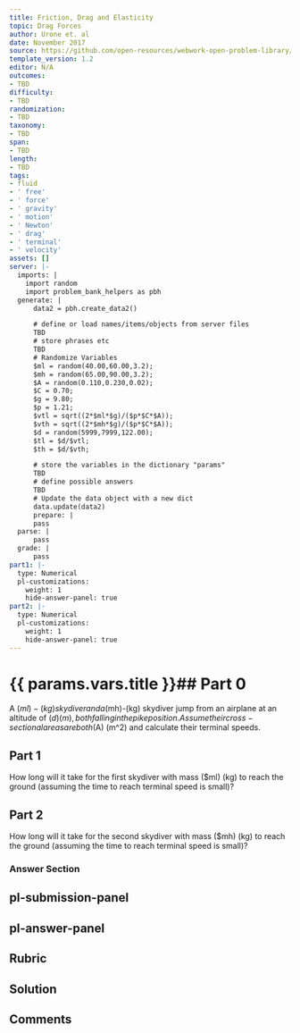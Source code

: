 ```yaml
---
title: Friction, Drag and Elasticity
topic: Drag Forces
author: Urone et. al
date: November 2017
source: https://github.com/open-resources/webwork-open-problem-library/tree/master/Contrib/BrockPhysics/College_Physics_Urone/5.Friction_Drag_and_Elasticity/5-02.Drag_Forces/NU_U17_05_02_002.pg
template_version: 1.2
editor: N/A
outcomes:
- TBD
difficulty:
- TBD
randomization:
- TBD
taxonomy:
- TBD
span:
- TBD
length:
- TBD
tags:
- fluid
- ' free'
- ' force'
- ' gravity'
- ' motion'
- ' Newton'
- ' drag'
- ' terminal'
- ' velocity'
assets: []
server: |-
  imports: |
    import random
    import problem_bank_helpers as pbh
  generate: |
      data2 = pbh.create_data2()

      # define or load names/items/objects from server files
      TBD
      # store phrases etc
      TBD
      # Randomize Variables
      $ml = random(40.00,60.00,3.2);
      $mh = random(65.00,90.00,3.2);
      $A = random(0.110,0.230,0.02);
      $C = 0.70;
      $g = 9.80;
      $p = 1.21;
      $vtl = sqrt((2*$ml*$g)/($p*$C*$A));
      $vth = sqrt((2*$mh*$g)/($p*$C*$A));
      $d = random(5999,7999,122.00);
      $tl = $d/$vtl;
      $th = $d/$vth;

      # store the variables in the dictionary "params"
      TBD
      # define possible answers
      TBD
      # Update the data object with a new dict
      data.update(data2)
      prepare: |
      pass
  parse: |
      pass
  grade: |
      pass
part1: |-
  type: Numerical
  pl-customizations:
    weight: 1
    hide-answer-panel: true
part2: |-
  type: Numerical
  pl-customizations:
    weight: 1
    hide-answer-panel: true
---
```


# {{ params.vars.title }}## Part 0 
A ($ml)-(kg) skydiver and a ($mh)-(kg) skydiver jump from an airplane at an altitude of ($d) (m), both falling in the pike position. Assume their cross-sectional areas are both ($A) (m^2) and calculate their terminal speeds. 
## Part 1 
How long will it take for the first skydiver with mass ($ml) (kg) to reach the ground (assuming the time to reach terminal speed is small)? 
## Part 2 
How long will it take for the second skydiver with mass ($mh) (kg) to reach the ground (assuming the time to reach terminal speed is small)? 


### Answer Section 


## pl-submission-panel 


## pl-answer-panel 


## Rubric 


## Solution 


## Comments 


